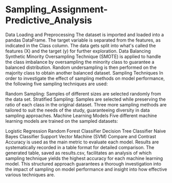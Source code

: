 # Sampling_Assignment-Predictive_Analysis
Data Loading and Preprocessing
The dataset is imported and loaded into a pandas DataFrame.
The target variable is separated from the features, as indicated in the Class column. The data gets split into what's called the features (X) and the target (y) for further exploration.
Data Balancing
Synthetic Minority Oversampling Technique (SMOTE) is applied to handle the class imbalance by oversampling the minority class to guarantee a balanced distribution.
Random undersampling is then performed on the majority class to obtain another balanced dataset.
Sampling Techniques
In order to investigate the effect of sampling methods on model performance, the following five sampling techniques are used:

Random Sampling: Samples of different sizes are selected randomly from the data set.
Stratified Sampling: Samples are selected while preserving the ratio of each class in the original dataset.
Three more sampling methods are tailored to suit the needs of the study, guaranteeing diversity in data sampling approaches.
Machine Learning Models
Five different machine learning models are trained on the sampled datasets:

Logistic Regression
Random Forest Classifier
Decision Tree Classifier
Naive Bayes Classifier
Support Vector Machine (SVM)
Compare and Contrast
Accuracy is used as the main metric to evaluate each model.
Results are systematically recorded in a table format for detailed comparison.
The generated table, saved as results.csv, facilitates an analysis of which sampling technique yields the highest accuracy for each machine learning model.
This structured approach guarantees a thorough investigation into the impact of sampling on model performance and insight into how effective various techniques are.
